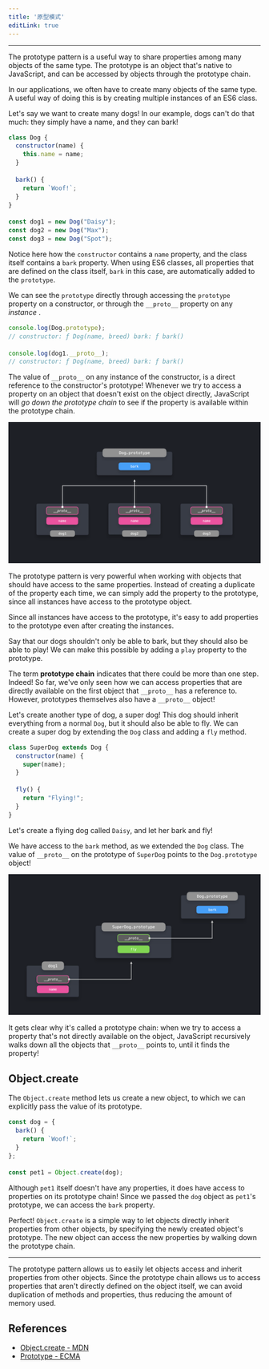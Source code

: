 ```yaml
---
title: '原型模式'
editLink: true
---
```


<script
  setup
>
import ArticleTitle from '../components/ArticleTitle.vue'
import CodePreview from '../components/CodePreview.vue'

const codes = [
  `class Dog {
  constructor(name) {
    this.name = name;
  }

  bark() {
    return \`Woof!\`;
  }
}

const dog1 = new Dog("Daisy");
const dog2 = new Dog("Max");
const dog3 = new Dog("Spot");

Dog.prototype.play = () => console.log("Playing now!");

dog1.play();`,
  `class Dog {
  constructor(name) {
    this.name = name;
  }

  bark() {
    console.log("Woof!");
  }
}

class SuperDog extends Dog {
  constructor(name) {
    super(name);
  }

  fly() {
    console.log(\`Flying!\`);
  }
}

const dog1 = new SuperDog("Daisy");
dog1.bark();
dog1.fly();`,
  `const dog = {
  bark() {
    console.log(\`Woof!\`);
  }
};

const pet1 = Object.create(dog);

pet1.bark(); // Woof!
console.log("Direct properties on pet1: ", Object.keys(pet1));
console.log("Properties on pet1's prototype: ", Object.keys(pet1.__proto__));`
]
</script>

<article-title
  title="原型模式"
  sub="在相同类型的对象之间共享属性"
/>

---

The prototype pattern is a useful way to share properties among many objects of the same type. The prototype is an object that's native to JavaScript, and can be accessed by objects through the prototype chain.

In our applications, we often have to create many objects of the same type. A useful way of doing this is by creating multiple instances of an ES6 class.

Let's say we want to create many dogs! In our example, dogs can't do that much: they simply have a name, and they can bark!

```JavaScript
class Dog {
  constructor(name) {
    this.name = name;
  }

  bark() {
    return `Woof!`;
  }
}

const dog1 = new Dog("Daisy");
const dog2 = new Dog("Max");
const dog3 = new Dog("Spot");
```

Notice here how the `constructor` contains a `name` property, and the class itself contains a `bark` property. When using ES6 classes, all properties that are defined on the class itself, `bark` in this case, are automatically added to the `prototype`.

We can see the `prototype` directly through accessing the `prototype` property on a constructor, or through the `__proto__` property on any *instance* .

```JavaScript
console.log(Dog.prototype);
// constructor: ƒ Dog(name, breed) bark: ƒ bark()

console.log(dog1.__proto__);
// constructor: ƒ Dog(name, breed) bark: ƒ bark()
```

The value of `__proto__` on any instance of the constructor, is a direct reference to the constructor's prototype! Whenever we try to access a property on an object that doesn't exist on the object directly, JavaScript will *go down the prototype chain* to see if the property is available within the prototype chain.

![Flow](/images/Screen_Shot_2020-12-24_at_1.05.14_PM_k6pumf.png)

The prototype pattern is very powerful when working with objects that should have access to the same properties. Instead of creating a duplicate of the property each time, we can simply add the property to the prototype, since all instances have access to the prototype object.

Since all instances have access to the prototype, it's easy to add properties to the prototype even after creating the instances.

Say that our dogs shouldn't only be able to bark, but they should also be able to play! We can make this possible by adding a `play` property to the prototype.

<code-preview
  :code="codes[0]"
  preview="https://codesandbox.io/embed/eloquent-turing-v42kr?expanddevtools=1&view=preview&hidenavigation=1&theme=darkcodemirror=1&runonclick=1"
/>

The term **prototype chain** indicates that there could be more than one step. Indeed! So far, we've only seen how we can access properties that are directly available on the first object that `__proto__` has a reference to. However, prototypes themselves also have a `__proto__` object!

Let's create another type of dog, a super dog! This dog should inherit everything from a normal `Dog`, but it should also be able to fly. We can create a super dog by extending the `Dog` class and adding a `fly` method.

```JavaScript
class SuperDog extends Dog {
  constructor(name) {
    super(name);
  }

  fly() {
    return "Flying!";
  }
}
```

Let's create a flying dog called `Daisy`, and let her bark and fly!

<code-preview
  :code="codes[1]"
  preview="https://codesandbox.io/embed/hopeful-poitras-vuch6?expanddevtools=1&view=preview&hidenavigation=1&theme=darkcodemirror=1&runonclick=1"
/>

We have access to the `bark` method, as we extended the `Dog` class. The value of `__proto__` on the prototype of `SuperDog` points to the `Dog.prototype` object!

![Flow](/images/Screen_Shot_2020-12-24_at_1.09.36_PM_isgkmt.png)

It gets clear why it's called a prototype chain: when we try to access a property that's not directly available on the object, JavaScript recursively walks down all the objects that `__proto__` points to, until it finds the property!

## Object.create

The `Object.create` method lets us create a new object, to which we can explicitly pass the value of its prototype.

```JavaScript
const dog = {
  bark() {
    return `Woof!`;
  }
};

const pet1 = Object.create(dog);
```

Although `pet1` itself doesn't have any properties, it does have access to properties on its prototype chain! Since we passed the `dog` object as `pet1`'s prototype, we can access the `bark` property.

<code-preview
  :code="codes[2]"
  preview="https://codesandbox.io/embed/funny-wing-w38zk?expanddevtools=1&view=preview&hidenavigation=1&theme=darkcodemirror=1&runonclick=1"
/>

Perfect! `Object.create` is a simple way to let objects directly inherit properties from other objects, by specifying the newly created object's prototype. The new object can access the new properties by walking down the prototype chain.

---

The prototype pattern allows us to easily let objects access and inherit properties from other objects. Since the prototype chain allows us to access properties that aren't directly defined on the object itself, we can avoid duplication of methods and properties, thus reducing the amount of memory used.

## References

- [Object.create - MDN](https://developer.mozilla.org/en-US/docs/Web/JavaScript/Reference/Global_Objects/Object/create)
- [Prototype - ECMA](https://www.ecma-international.org/ecma-262/5.1/#sec-4.3.5)
